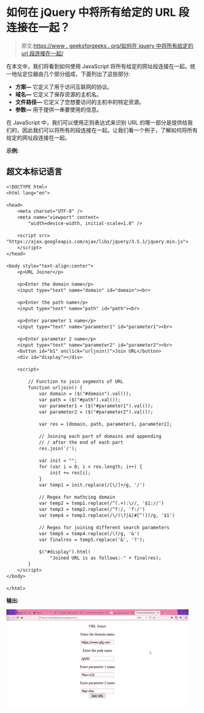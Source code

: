 # 如何在 jQuery 中将所有给定的 URL 段连接在一起？

> 原文:[https://www . geeksforgeeks . org/如何在 jquery 中将所有给定的 url 段连接在一起/](https://www.geeksforgeeks.org/how-to-join-all-given-url-segments-together-in-jquery/)

在本文中，我们将看到如何使用 JavaScript 将所有给定的网址段连接在一起。统一地址定位器由几个部分组成，下面列出了这些部分:

*   **方案—** 它定义了用于访问互联网的协议。
*   **域名—** 它定义了保存资源的主机名。
*   **文件路径—** 它定义了您想要访问的主机中的特定资源。
*   **参数—** 用于提供一串要使用的信息。

在 JavaScript 中，我们可以使用正则表达式来识别 URL 的哪一部分是提供给我们的，因此我们可以将所有的段连接在一起。让我们看一个例子，了解如何将所有给定的网址段连接在一起。

**示例:**

## 超文本标记语言

```
<!DOCTYPE html>
<html lang="en">

<head>
    <meta charset="UTF-8" />
    <meta name="viewport" content=
        "width=device-width, initial-scale=1.0" />

    <script src=
"https://ajax.googleapis.com/ajax/libs/jquery/3.5.1/jquery.min.js">
    </script>
</head>

<body style="text-align:center">
    <p>URL Joiner</p>

    <p>Enter the domain name</p>
    <input type="text" name="domain" id="domain"><br>

    <p>Enter the path name</p>
    <input type="text" name="path" id="path"><br>

    <p>Enter parameter 1 name</p>
    <input type="text" name="parameter1" id="parameter1"><br>

    <p>Enter parameter 2 name</p>
    <input type="text" name="parameter2" id="parameter2"><br>
    <button id="b1" onclick="urljoin()">Join URL</button>
    <div id="display"></div>

    <script>

        // Function to join segments of URL
        function urljoin() {
            var domain = ($("#domain").val());
            var path = ($("#path").val());
            var parameter1 = ($("#parameter1").val());
            var parameter2 = ($("#parameter2").val());

            var res = [domain, path, parameter1, parameter2];

            // Joining each part of domains and appending
            // / after the end of each part
            res.join('/');

            var init = "";
            for (var i = 0; i < res.length; i++) {
                init += res[i];
            }
            var temp1 = init.replace(/[\/]+/g, '/')

            // Regex for mathcing domain 
            var temp2 = temp1.replace(/^(.+):\//, '$1://')
            var temp3 = temp2.replace(/^f:/, 'f:/')
            var temp4 = temp3.replace(/\/(\?|&|#[^!])/g, '$1')

            // Regex for joining different search parameters
            var temp5 = temp4.replace(/\?/g, '&')
            var finalres = temp5.replace('&', '?');

            $("#display").html(
                "Joined URL is as follows:-" + finalres);
        }
    </script>
</body>

</html>
```

**输出:**

![](img/efe7db41bc89866657745a2474e77af1.png)